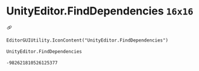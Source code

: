 # UnityEditor.FindDependencies `16x16`
<img src="/img/UnityEditor.FindDependencies.png" width=16 height=16>

``` CSharp
EditorGUIUtility.IconContent("UnityEditor.FindDependencies")
```
```
UnityEditor.FindDependencies
```
```
-982621810526125377
```

